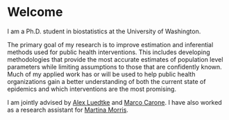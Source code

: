 # Welcome 
I am a Ph.D. student in biostatistics at the University of Washington. 

The primary goal of my research is to improve estimation and inferential methods used for public health interventions. This includes developing methodologies that provide the most accurate estimates of population level parameters while limiting assumptions to those that are confidently known. Much of my applied work has or will be used to help public health organizations gain a better understanding of both the current state of epidemics and which interventions are the most promising.

I am jointly advised by [Alex Luedtke](http://www.alexluedtke.com) and [Marco Carone](https://faculty.washington.edu/mcarone/about.html).  I have also worked as a research assistant for [Martina Morris](http://faculty.washington.edu/morrism/).